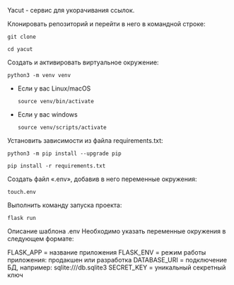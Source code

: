 Yacut - сервис для укорачивания ссылок.

Клонировать репозиторий и перейти в него в командной строке:

```
git clone 
```

```
cd yacut
```

Cоздать и активировать виртуальное окружение:

```
python3 -m venv venv
```

* Если у вас Linux/macOS

    ```
    source venv/bin/activate
    ```

* Если у вас windows

    ```
    source venv/scripts/activate
    ```

Установить зависимости из файла requirements.txt:

```
python3 -m pip install --upgrade pip
```

```
pip install -r requirements.txt
```

Создать файл «.env», добавив в него переменные окружения:

```
touch.env
```

Выполнить команду запуска проекта:

```
flask run
```

Описание шаблона .env
Необходимо указать переменные окружения в следующем формате:

FLASK_APP = название приложения
FLASK_ENV = режим работы приложения: продакшен или разработка
DATABASE_URI = подключение БД, например: sqlite:///db.sqlite3
SECRET_KEY = уникальный секретный ключ